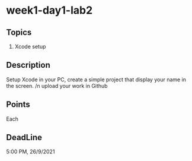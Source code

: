 # week1-day1-lab2 

## Topics
1. Xcode setup 

## Description
Setup Xcode in your PC, create a simple project that display your name in the screen.
/n upload your work in Github

## Points
Each

## DeadLine 
5:00 PM, 26/9/2021
